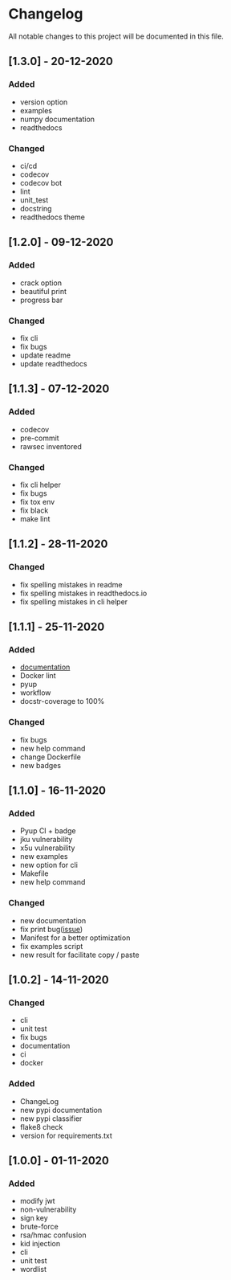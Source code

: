 # Changelog
All notable changes to this project will be documented in this file.

## [1.3.0] - 20-12-2020
### Added
- version option
- examples
- numpy documentation
- readthedocs
### Changed
- ci/cd
- codecov
- codecov bot
- lint
- unit_test
- docstring
- readthedocs theme

## [1.2.0] - 09-12-2020
### Added
- crack option
- beautiful print
- progress bar
### Changed
- fix cli
- fix bugs
- update readme
- update readthedocs

## [1.1.3] - 07-12-2020
### Added
- codecov
- pre-commit
- rawsec inventored
### Changed
- fix cli helper
- fix bugs
- fix tox env
- fix black
- make lint

## [1.1.2] - 28-11-2020
### Changed
- fix spelling mistakes in readme
- fix spelling mistakes in readthedocs.io
- fix spelling mistakes in cli helper
## [1.1.1] - 25-11-2020
### Added
- [documentation](http://myjwt.readthedocs.io)
- Docker lint
- pyup
- workflow
- docstr-coverage to 100%
### Changed
- fix bugs
- new help command
- change Dockerfile
- new badges


## [1.1.0] - 16-11-2020
### Added
- Pyup CI + badge
- jku vulnerability
- x5u vulnerability
- new examples
- new option for cli
- Makefile
- new help command
### Changed
- new documentation
- fix print bug([issue](https://github.com/mBouamama/MyJWT/issues/3))
- Manifest for a better optimization
- fix examples script
- new result for facilitate copy / paste
## [1.0.2] - 14-11-2020
### Changed
- cli
- unit test
- fix bugs
- documentation
- ci
- docker
### Added
- ChangeLog
- new pypi documentation
- new pypi classifier
- flake8 check
- version for requirements.txt
## [1.0.0] - 01-11-2020
### Added
- modify jwt
- non-vulnerability
- sign key
- brute-force
- rsa/hmac confusion
- kid injection
- cli
- unit test
- wordlist
